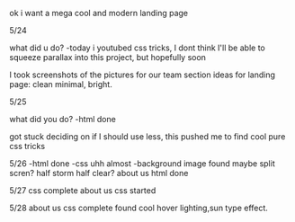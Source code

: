 ok i want a mega cool and modern landing page



5/24

what did u do?
-today i youtubed css tricks, I dont think I'll be able to squeeze parallax into this project, but hopefully soon 

I took screenshots of the pictures for our team section
ideas for landing page: clean minimal, bright.



5/25

what did you do?
-html done

got stuck deciding on if I should use less, this pushed me to find cool pure css tricks

5/26
-html done
-css uhh almost
    -background image found
    maybe split scren? half storm half clear?
about us html done


5/27
css complete
about us css started


5/28
about us css complete
found cool hover lighting,sun type effect.